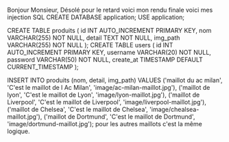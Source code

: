Bonjour Monsieur,
Désolé pour le retard
voici mon rendu finale voici mes injection SQL
CREATE DATABASE application;
USE application;

CREATE TABLE produits (
    id INT AUTO_INCREMENT PRIMARY KEY,
    nom VARCHAR(255) NOT NULL,
    detail TEXT NOT NULL,
    img_path VARCHAR(255) NOT NULL
);
CREATE TABLE users (
    id INT AUTO_INCREMENT PRIMARY KEY,
    username VARCHAR(20) NOT NULL,
    password VARCHAR(50) NOT NULL,
    create_at TIMESTAMP DEFAULT CURRENT_TIMESTAMP
);

INSERT INTO produits (nom, detail, img_path) VALUES
('maillot du ac milan', 'C\'est le maillot de l Ac Milan', 'image/ac-milan-maillot.jpg'),
('maillot de lyon', 'C\'est le maillot de Lyon', 'image/lyon-maillot.jpg'),
('maillot de Liverpool', 'C\'est le maillot de Liverpool', 'image/liverpool-maillot.jpg'),
('maillot de Chelsea', 'C\'est le maillot de Chelsea', 'image/chealsea-maillot.jpg'),
('maillot de Dortmund', 'C\'est le maillot de Dortmund', 'image/dortmund-maillot.jpg');
pour les autres maillots c'est la même logique.

